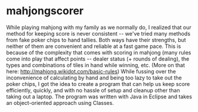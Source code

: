 # mahjongscorer
While playing mahjong with my family as we normally do, I realized that our method for keeping score is never consistent -- we've tried many methods from fake poker chips to hand tallies. Both ways have their strengths, but neither of them are convenient and reliable at a fast game pace. This is because of the complexity that comes with scoring in mahjong (many rules come into play that affect points -- dealer status (+ rounds of dealing), the types and combinations of tiles in hand while winning, etc. (More on that here: http://mahjong.wikidot.com/basic-rules)  While fussing over the inconvenience of calculating by hand and being too lazy to take out the poker chips, I got the idea to create a program that can help us keep score efficiently, quickly, and with no hassle of setup and cleanup other than taking out a laptop.  The program was written with Java in Eclipse and takes an object-oriented approach using Classes.

